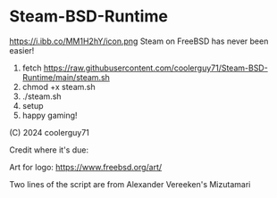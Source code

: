 # Steam-BSD-Runtime
https://i.ibb.co/MM1H2hY/icon.png
Steam on FreeBSD has never been easier!

1. fetch https://raw.githubusercontent.com/coolerguy71/Steam-BSD-Runtime/main/steam.sh
2. chmod +x steam.sh
3. ./steam.sh
4. setup
5. happy gaming!

(C) 2024 coolerguy71

Credit where it's due:

Art for logo: https://www.freebsd.org/art/ 

Two lines of the script are from Alexander Vereeken's Mizutamari
